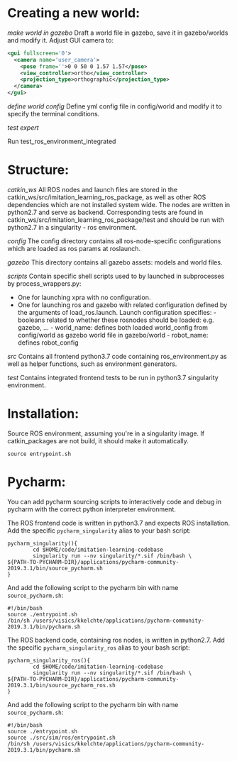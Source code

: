 # Creating a new world:

_make world in gazebo_
Draft a world file in gazebo, save it in gazebo/worlds and modify it.
Adjust GUI camera to:
```xml
<gui fullscreen='0'>
  <camera name='user_camera'>
    <pose frame=''>0 0 50 0 1.57 1.57</pose>
    <view_controller>ortho</view_controller>
    <projection_type>orthographic</projection_type>
  </camera>
</gui>
``` 

_define world config_
Define yml config file in config/world and modify it to specify the terminal conditions.

_test expert_

Run test_ros_environment_integrated

# Structure:

_catkin_ws_
All ROS nodes and launch files are stored in the catkin_ws/src/imitation_learning_ros_package,
 as well as other ROS dependencies which are not installed system wide.
The nodes are written in python2.7 and serve as backend.
Corresponding tests are found in catkin_ws/src/imitation_learning_ros_package/test and should be run with python2.7 
in a singularity - ros environment.

_config_
The config directory contains all ros-node-specific configurations which are loaded as ros params at roslaunch.

_gazebo_
This directory contains all gazebo assets: models and world files.

_scripts_
Contain specific shell scripts used to by launched in subprocesses by process_wrappers.py:

- One for launching xpra with no configuration.
- One for launching ros and gazebo with related configuration defined by the arguments of load_ros.launch. Launch configuration specifies:
       - booleans related to whether these rosnodes should be loaded: e.g. gazebo, ...
       - world_name: defines both loaded world_config from config/world as gazebo world file in gazebo/world
       - robot_name: defines robot_config 

_src_
Contains all frontend python3.7 code containing ros_environment.py as well as helper functions,
 such as environment generators.

_test_
Contains integrated frontend tests to be run in python3.7 singularity environment.

# Installation:

Source ROS environment, assuming you're in a singularity image.
If catkin_packages are not build, it should make it automatically.

```shell script
source entrypoint.sh
```

# Pycharm:
You can add pycharm sourcing scripts to interactively code and debug in pycharm 
with the correct python interpreter environment.

The ROS frontend code is written in python3.7 and expects ROS installation.
Add the specific `pycharm_singularity` alias to your bash script:

```shell script
pycharm_singularity(){
        cd $HOME/code/imitation-learning-codebase
        singularity run --nv singularity/*.sif /bin/bash \
${PATH-TO-PYCHARM-DIR}/applications/pycharm-community-2019.3.1/bin/source_pycharm.sh
}
```

And add the following script to the pycharm bin with name `source_pycharm.sh`:
```shell script
#!/bin/bash
source ./entrypoint.sh
/bin/sh /users/visics/kkelchte/applications/pycharm-community-2019.3.1/bin/pycharm.sh
```

The ROS backend code, containing ros nodes, is written in python2.7.
Add the specific `pycharm_singularity_ros` alias to your bash script:

```shell script
pycharm_singularity_ros(){
        cd $HOME/code/imitation-learning-codebase
        singularity run --nv singularity/*.sif /bin/bash \
${PATH-TO-PYCHARM-DIR}/applications/pycharm-community-2019.3.1/bin/source_pycharm_ros.sh
}
```

And add the following script to the pycharm bin with name `source_pycharm.sh`:
```shell script
#!/bin/bash
source ./entrypoint.sh
source ./src/sim/ros/entrypoint.sh
/bin/sh /users/visics/kkelchte/applications/pycharm-community-2019.3.1/bin/pycharm.sh
```